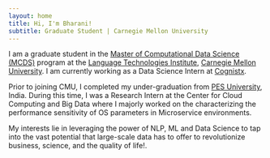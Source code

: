 ```yaml
---
layout: home
title: Hi, I'm Bharani!
subtitle: Graduate Student | Carnegie Mellon University
---
```

I am a graduate student in the [Master of Computational Data Science (MCDS)](https://mcds.cs.cmu.edu/) program at the 
[Language Technologies Institute](https://www.lti.cs.cmu.edu/), [Carnegie Mellon University](https://www.cmu.edu/).
I am currently working as a Data Science Intern at [Cognistx](https://www.cognistx.com/). 

Prior to joining CMU, I completed my under-graduation from [PES University](https://pes.edu/), India. 
During this time, I was a Research Intern at the Center for Cloud Computing and Big Data where I majorly worked on 
the characterizing the performance sensitivity of OS parameters in Microservice environments.

My interests lie in leveraging the power of NLP, ML and Data Science to tap into the vast potential that large-scale data has to offer 
to revolutionize business, science, and the quality of life!.

